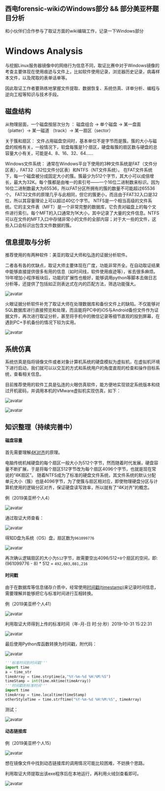 ## 西电forensic-wikiのWindows部分 && 部分美亚杯题目分析

和小伙伴们合作参与了取证方面的wiki编辑工作，记录一下Windows部分
<!-- more -->
# Windows Analysis

与挖掘Linux服务器镜像中的网络行为信息不同，取证比赛中对于Windows镜像的考查主要体现在使用痕迹与文件上，比如软件使用记录，浏览器历史记录，病毒样本文件，以及爬取的表单话单等。

因此取证工作者要熟练地掌握文件提取、数据恢复、系统仿真、详单分析、编程与逆向工程等知识与技术手段。

## 磁盘结构

从物理层面，一个磁盘按层次分为 ：
磁盘组合 → 单个磁盘 → 某一盘面 （platter）→ 某一磁道 （track）→ 某一扇区（sector）

关于簇和扇区：
文件占用磁盘空间时，基本单位不是字节而是簇。簇的大小与磁盘的规格有关，一般情况下，软盘每簇是1个扇区，硬盘每簇的扇区数与硬盘的总容量大小有关，可能是4、8、16、32、64……

Windows文件系统：
通常在Windows平台下使用的3种文件系统是FAT（文件分区表），FAT32（32位文件分区表）和NTFS（NT文件系统）。
在FAT文件系统下，每一个磁盘被分成固定大小的簇。簇最少为512个字节，其大小可以成倍增长，最大为32K。每个簇都是由唯一的索引号——一个16位二进制数来标识。因为16位二进制数最大为65536，所以FAT分区所拥有的簇的数量不可能超过65536个。
FAT32文件的原理几乎与此相同，但它的簇更小，而且由于FAT32入口是32位，所以其容量理论上可以超过40亿个字节。
NTFS是一个相当高级的文件系统。它的主文件表（MFT）是一个非常完整的数据库，它负责对磁盘上的每个文件进行索引。每个MFT的入口通常为1K大小，其中记录了大量的文件信息。NTFS可以在文件的MFT入口中存储非常小的文件的全部内容；对于大一些的文件，这些入口会标识出包含文件数据的簇。

## 信息提取与分析

推荐使用的有两种软件：美亚的取证大师和弘连的证据分析软件。

二者各有各的优缺点，取证大师主要体现在广度，功能非常齐全。在自动取证结果中能够直接提供很多有用的信息（如时间线，软件使用痕迹等），省去很多麻烦。19年增加小程序板块后，功能的扩展性也极好，能够调用python等脚本去做日志分析等，还提供了包括如正则表达式在内的匹配方法，筛选功能强大。

![avatar](https://k1ng0fic3.github.io/images/wiki3.png)

火眼证据分析软件补充了取证大师在处理数据库和备份文件上的缺陷。不仅能够对SQL数据库进行直接预览和处理，而且能将PC中的iOS与Android备份文件作为证据文件，再次进行取证分析，甚至将手机中的微信记录等细节直观的投到屏幕，在遇到PC+手机备份的情况下较为实用。

![avatar](https://k1ng0fic3.github.io/images/wiki4.png)

## 系统仿真

系统仿真是指将镜像文件或者对象计算机系统的硬盘模拟为虚拟机，在虚拟机环境下进行启动，我们就可以以交互的方式和系统用户的角度直观的检查和操作目标系统，查看相关信息。

目前推荐使用的软件工具是弘连的火眼仿真软件，能方便地实现锁定系统版本和绕过开机密码，并调用本机的VMware虚拟机实现仿真，如下：

![avatar](https://k1ng0fic3.github.io/images/wiki1.png)

![avatar](https://k1ng0fic3.github.io/images/wiki2.png)

## 知识整理（持续完善中）

#### 磁盘容量

首先需要理解[4K对齐](https://baike.baidu.com/item/4K%E5%AF%B9%E9%BD%90/3778627?fr=aladdin)的原理。

电脑传统机械硬盘的每个扇区一般大小为512个字节，然而随着时代发展，硬盘容量不断扩展，于是将每个扇区512字节改为每个扇区4096个字节，也就是现在常说的“4K扇区”。
随着NTFS成为了标准的硬盘文件系统，其文件系统的默认分配单元大小（簇）也是4096字节，为了使簇与扇区相对应，即使物理硬盘分区与计算机使用的逻辑分区对齐，保证硬盘读写效率，所以就有了“4K对齐”的概念。

例（2019美亚杯个人4）

![avatar](https://k1ng0fic3.github.io/images/wiki5.png)

通过取证大师查看：

![avatar](https://k1ng0fic3.github.io/images/wiki6.png)

得知D盘为系统（OS）盘，扇区数为```961099776```

![avatar](https://k1ng0fic3.github.io/images/wiki7.png)

再次确认逻辑扇区的大小为```512```字节，故需要空出4096/512=```8```个扇区的空间，即:
(961099776 - 8) * 512  = ```492,083,081,216```

#### 时间戳

由于在数据库等信息储存介质中，经常使用[时间戳(timestamp)](https://baike.baidu.com/item/%E6%97%B6%E9%97%B4%E6%88%B3)来记录时间信息，需要理解并能够把它与标准时间进行互相转换。

例（2019美亚杯个人41）

![avatar](https://k1ng0fic3.github.io/images/wiki8.png)

利用取证大师得到上传的标准时间（年-月-日 时:分:秒）2019-10-31 15:22:31

![avatar](https://k1ng0fic3.github.io/images/wiki11.png)

最后使用Python库函数转换为时间戳，附代码：

![avatar](https://k1ng0fic3.github.io/images/wiki9.png)

```python
'''标准时间到时间戳'''
import time
a = time_str
timeArray = time.strptime(a,"%Y-%m-%d %H:%M:%S") 
timeStamp = int(time.mktime(timeArray))
'''时间戳到标准时间'''
import time
timeArray = time.localtime(timeStamp)
otherStyleTime = time.strftime("%Y-%m-%d %H:%M:%S", timeArray)
```
测试：

![avatar](https://k1ng0fic3.github.io/images/wiki10.png)

#### 动态链接库

例（2019美亚杯个人15）

![avatar](https://k1ng0fic3.github.io/images/wiki12.png)

想在镜像文件中找到动态链接库的调用情况可能比较困难，不妨换个思路。

利用取证大师提取出该exe程序后在本地运行，再利用火绒剑查看即可。

![avatar](https://k1ng0fic3.github.io/images/wiki13.png)